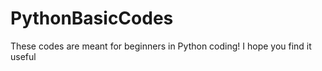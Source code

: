 # PythonBasicCodes
These codes are meant for beginners in Python coding! 
I hope you find it useful
